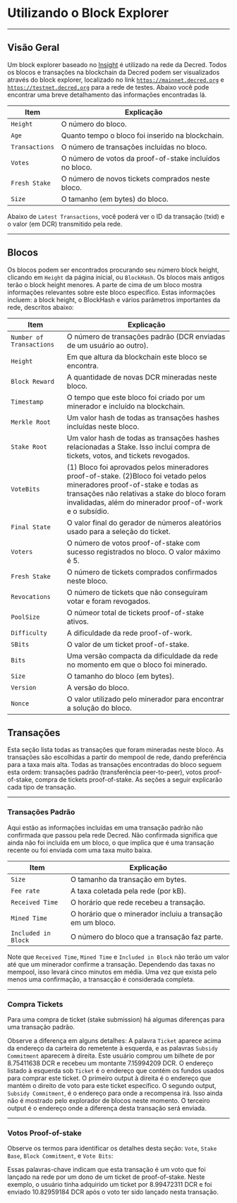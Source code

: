 # **<i class="fa fa-cubes"></i> Utilizando o Block Explorer**

---

## **<i class="fa fa-info-circle"></i> Visão Geral**

Um block explorer baseado no
[Insight](https://github.com/bitpay/insight-ui) é utilizado na rede da Decred. Todos os blocos e transações na blockchain da Decred podem ser visualizados através do block explorer, localizado no link
[`https://mainnet.decred.org`](https://mainnet.decred.org) e
[`https://testnet.decred.org`](https://testnet.decred.org) para a rede de testes.  Abaixo você pode encontrar uma breve detalhamento das informações encontradas lá.

Item           | Explicação
---            | ---
`Height`       | O número do bloco.
`Age`          | Quanto tempo o bloco foi inserido na blockchain.
`Transactions` | O número de transações incluídas no bloco.
`Votes`        | O número de votos da proof-of-stake incluídos no bloco.
`Fresh Stake`  | O número de novos tickets comprados neste bloco.
`Size`         | O tamanho (em bytes) do bloco.

Abaixo de `Latest Transactions`, você poderá ver o ID da transação (txid) e o valor (em DCR) transmitido pela rede.

---

## **<i class="fa fa-cube"></i> Blocos**

Os blocos podem ser encontrados procurando seu número block height, clicando em `Height` da página inicial, ou `BlockHash`. Os blocos mais antigos terão o block height menores. A parte de cima de um bloco mostra informações relevantes sobre este bloco específico. Estas informações incluem: a block height, o BlockHash e vários parâmetros importantes da rede, descritos abaixo:

Item                     | Explicação
---                      | ---
`Number of Transactions` | O número de transações padrão (DCR enviadas de um usuário ao outro).
`Height`                 | Em que altura da blockchain este bloco se encontra.
`Block Reward`           | A quantidade de novas DCR mineradas neste bloco.
`Timestamp`              | O tempo que este bloco foi criado por um minerador e incluído na blockchain.
`Merkle Root`            | Um valor hash de todas as transações hashes incluídas neste bloco.
`Stake Root`             | Um valor hash de todas as transações hashes relacionadas a Stake. Isso inclui compra de tickets, votos, and tickets revogados.
`VoteBits`               | (1) Bloco foi aprovados pelos mineradores proof-of-stake. (2)Bloco foi vetado pelos mineradores proof-of-stake e todas as transações não relativas a stake do bloco foram invalidadas, além do minerador proof-of-work e o subsídio.
`Final State`            | O valor final do gerador de números aleatórios usado para a seleção do ticket.
`Voters`                 | O número de votos proof-of-stake com sucesso registrados no bloco. O valor máximo é 5.
`Fresh Stake`            | O número de tickets comprados confirmados neste bloco.
`Revocations`            | O número de tickets que não conseguiram votar e foram revogados.
`PoolSize`               | O númeor total de tickets proof-of-stake ativos.
`Difficulty`             | A dificuldade da rede proof-of-work.
`SBits`                  | O valor de um ticket proof-of-stake.
`Bits`                   | Uma versão compacta da dificuldade da rede no momento em que o bloco foi minerado.
`Size`                   | O tamanho do bloco (em bytes).
`Version`                | A versão do bloco.
`Nonce`                  | O valor utilizado pelo minerador para encontrar a solução do bloco.

## **<i class="fa fa-exchange"></i> Transações**

Esta seção lista todas as transações que foram mineradas neste bloco. As transações são escolhidas a partir do mempool de rede, dando preferência para a taxa mais alta. Todas as transações encontradas do bloco seguem esta ordem: transações padrão (transferência peer-to-peer), votos proof-of-stake, compra de tickets proof-of-stake. As seções a seguir explicarão cada tipo de transação.

---

### Transações Padrão

Aqui estão as informações incluídas em uma transação padrão não confirmada que passou pela rede Decred. Não confirmada significa que ainda não foi incluída em um bloco, o que implica que é uma transação recente ou foi enviada com uma taxa muito baixa.

Item                | Explicação
---                 | ---
`Size`              | O tamanho da transação em bytes.
`Fee rate`          | A taxa coletada pela rede (por kB).
`Received Time`     | O horário que  rede recebeu a transação.
`Mined Time`        | O horário que o minerador incluiu a transação em um bloco.
`Included in Block` | O número do bloco que a transação faz parte.

Note que `Received Time`, `Mined Time` e `Included in Block` não terão um valor até que um minerador confirme a transação. Dependendo das taxas no mempool, isso levará cinco minutos em média. Uma vez que exista pelo menos uma confirmação, a transacção é considerada completa.

---

### Compra Tickets

Para uma compra de ticket (stake submission) há algumas diferenças para uma transação padrão.

Observe a diferença em alguns detalhes: A palavra `Ticket` aparece acima da endereço da carteira do remetente à esquerda, e as palavras `Subsidy Commitment` aparecem à direita. Este usuário comprou um bilhete de por 8.75411638 DCR e recebeu um montante 7.15994209 DCR. O endereço listado à esquerda sob `Ticket` é o endereço que contém os fundos usados para comprar este ticket. O primeiro output à direita é o endereço que mantém o direito de voto para este ticket específico. O segundo output, `Subsidy
Commitment`, é o endereço para onde a recompensa irá. Isso ainda não é mostrado pelo explorador de blocos neste momento. O terceiro output é o endereço onde a diferença desta transação será enviada.

---

### Votos Proof-of-stake

Observe os termos para identificar os detalhes desta seção: `Vote`, `Stake
Base`, `Block Commitment`, e `Vote Bits`:

Essas palavras-chave indicam que esta transação é um voto que foi lançado na rede por um dono de um ticket de proof-of-stake. Neste exemplo, o usuário tinha  adquirido um ticket por 8.99472311 DCR e foi enviado 10.82959184 DCR após o voto ter sido lançado nesta transação.

